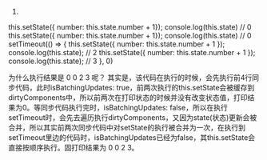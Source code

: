1. 
this.setState({ number: this.state.number + 1});
console.log(this.state) // 0
this.setState({ number: this.state.number + 1});
console.log(this.state) // 0
setTimeout(() => {
	this.setState({ number: this.state.number + 1 });
	console.log(this.state); // 2
	this.setState({ number: this.state.number + 1 });
	console.log(this.state); // 3
}, 0)


为什么执行结果是 0 0 2 3 呢？
其实是，该代码在执行的时候，会先执行前4行同步代码，此时isBatchingUpdates: true，前两次执行的this.setState会被缓存到dirtyComponents中，所以前两次在打印状态的时候并没有改变状态值，打印结果为0。等同步代码执行完时，isBatchingUpdates: false，所以在执行setTimeout时，会先去遍历执行dirtyComponents，又因为state(状态)更新会被合并，所以其实前两次同步代码中对setState的执行被合并为一次，在执行到setTimeout里边的代码时，isBatchingUpdates已经为false，其this.setState会直接按顺序执行。固打印结果为 0 0 2 3。




